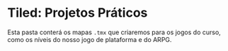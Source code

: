 # Tiled: Projetos Práticos

Esta pasta conterá os mapas `.tmx` que criaremos para os jogos do curso, como os níveis do nosso jogo de plataforma e do ARPG.

